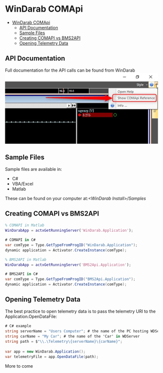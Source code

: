 # WinDarab COMApi

- [WinDarab COMApi](#windarab-comapi)
  - [API Documentation](#api-documentation)
  - [Sample Files](#sample-files)
  - [Creating COMAPI vs BMS2API](#creating-comapi-vs-bms2api)
  - [Opening Telemetry Data](#opening-telemetry-data)

## API Documentation

Full documentation for the API calls can be found from WinDarab
![Full Help](images/COMAPI&#32;Show&#32;Help.jpg)

## Sample Files

Sample files are available in:

- C#
- VBA/Excel
- Matlab

These can be found on your computer at:_\<WinDarab Install>/Samples_

## Creating COMAPI vs BMS2API

``` Matlab
% COMAPI in Matlab
WinDarabApp = actxGetRunningServer('WinDarab.Application');
```

``` C#
# COMAPI in C#
var comType = Type.GetTypeFromProgID("WinDarab.Application");
dynamic application = Activator.CreateInstance(comType);
```

``` Matlab
% BMS2API in Matlab
WinDarabApp = actxGetRunningServer('BMS2Api.Application');
```

``` C#
# BMS2API in C#
var comType = Type.GetTypeFromProgID("BMS2Api.Application");
dynamic application = Activator.CreateInstance(comType);
```

## Opening Telemetry Data

The best practice to open telemetry data is to pass the telemetry URI to the Application.OpenDataFile:

```C#
# C# example
string serverName = "Users Computer"; # the name of the PC hosting WDServer
string carName = "My Car"; # the name of the 'Car' in WDServer
string path = $"\\.\Telemetry\{serverName}\{carName}";

var app = new WinDarab.Application();
var telemetryFile = app.OpenDataFile(path);
```

More to come

